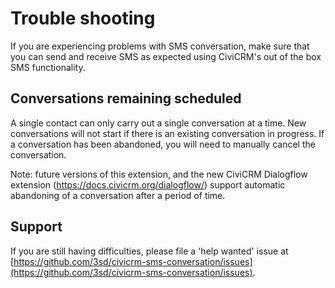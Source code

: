 # Trouble shooting

If you are experiencing problems with SMS conversation, make sure that you can send and receive SMS as expected using CiviCRM's out of the box SMS functionality.

## Conversations remaining scheduled

A single contact can only carry out a single conversation at a time.  New conversations will not start if there is an existing conversation in progress. If a conversation has been abandoned, you will need to manually cancel the conversation.

Note: future versions of this extension, and the new CiviCRM Dialogflow extension (https://docs.civicrm.org/dialogflow/) support automatic abandoning of a conversation after a period of time.

## Support

If you are still having difficulties, please file a 'help wanted' issue at [https://github.com/3sd/civicrm-sms-conversation/issues](https://github.com/3sd/civicrm-sms-conversation/issues).
